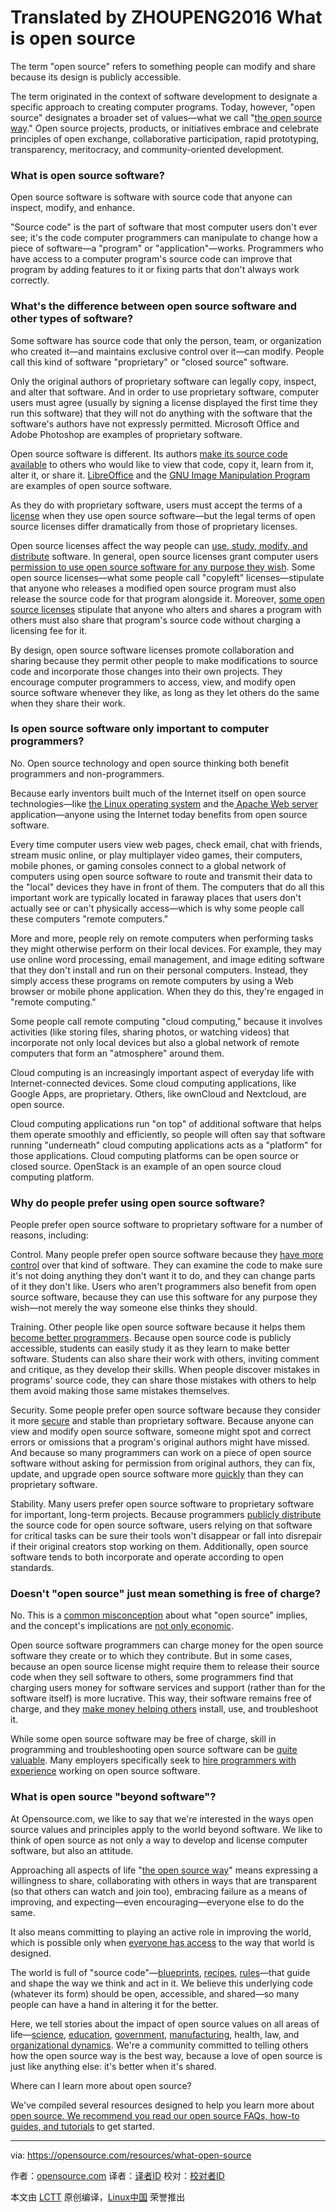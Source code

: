 Translated by ZHOUPENG2016
What is open source
===========================

The term "open source" refers to something people can modify and share because its design is publicly accessible.

The term originated in the context of software development to designate a specific approach to creating computer programs. Today, however, "open source" designates a broader set of values—what we call "[the open source way][1]." Open source projects, products, or initiatives embrace and celebrate principles of open exchange, collaborative participation, rapid prototyping, transparency, meritocracy, and community-oriented development.

### What is open source software?

Open source software is software with source code that anyone can inspect, modify, and enhance.

"Source code" is the part of software that most computer users don't ever see; it's the code computer programmers can manipulate to change how a piece of software—a "program" or "application"—works. Programmers who have access to a computer program's source code can improve that program by adding features to it or fixing parts that don't always work correctly.

### What's the difference between open source software and other types of software?

Some software has source code that only the person, team, or organization who created it—and maintains exclusive control over it—can modify. People call this kind of software "proprietary" or "closed source" software.

Only the original authors of proprietary software can legally copy, inspect, and alter that software. And in order to use proprietary software, computer users must agree (usually by signing a license displayed the first time they run this software) that they will not do anything with the software that the software's authors have not expressly permitted. Microsoft Office and Adobe Photoshop are examples of proprietary software.

Open source software is different. Its authors [make its source code available][2] to others who would like to view that code, copy it, learn from it, alter it, or share it. [LibreOffice][3] and the [GNU Image Manipulation Program][4] are examples of open source software.

As they do with proprietary software, users must accept the terms of a [license][5] when they use open source software—but the legal terms of open source licenses differ dramatically from those of proprietary licenses.

Open source licenses affect the way people can [use, study, modify, and distribute][6] software. In general, open source licenses grant computer users [permission to use open source software for any purpose they wish][7]. Some open source licenses—what some people call "copyleft" licenses—stipulate that anyone who releases a modified open source program must also release the source code for that program alongside it. Moreover, [some open source licenses][8] stipulate that anyone who alters and shares a program with others must also share that program's source code without charging a licensing fee for it.

By design, open source software licenses promote collaboration and sharing because they permit other people to make modifications to source code and incorporate those changes into their own projects. They encourage computer programmers to access, view, and modify open source software whenever they like, as long as they let others do the same when they share their work.

### Is open source software only important to computer programmers?

No. Open source technology and open source thinking both benefit programmers and non-programmers.

Because early inventors built much of the Internet itself on open source technologies—like [the Linux operating system][9] and the[ Apache Web server][10] application—anyone using the Internet today benefits from open source software.

Every time computer users view web pages, check email, chat with friends, stream music online, or play multiplayer video games, their computers, mobile phones, or gaming consoles connect to a global network of computers using open source software to route and transmit their data to the "local" devices they have in front of them. The computers that do all this important work are typically located in faraway places that users don't actually see or can't physically access—which is why some people call these computers "remote computers."

More and more, people rely on remote computers when performing tasks they might otherwise perform on their local devices. For example, they may use online word processing, email management, and image editing software that they don't install and run on their personal computers. Instead, they simply access these programs on remote computers by using a Web browser or mobile phone application. When they do this, they're engaged in "remote computing."

Some people call remote computing "cloud computing," because it involves activities (like storing files, sharing photos, or watching videos) that incorporate not only local devices but also a global network of remote computers that form an "atmosphere" around them.

Cloud computing is an increasingly important aspect of everyday life with Internet-connected devices. Some cloud computing applications, like Google Apps, are proprietary. Others, like ownCloud and Nextcloud, are open source.

Cloud computing applications run "on top" of additional software that helps them operate smoothly and efficiently, so people will often say that software running "underneath" cloud computing applications acts as a "platform" for those applications. Cloud computing platforms can be open source or closed source. OpenStack is an example of an open source cloud computing platform.

### Why do people prefer using open source software?

People prefer open source software to proprietary software for a number of reasons, including:

Control. Many people prefer open source software because they [have more control][11] over that kind of software. They can examine the code to make sure it's not doing anything they don't want it to do, and they can change parts of it they don't like. Users who aren't programmers also benefit from open source software, because they can use this software for any purpose they wish—not merely the way someone else thinks they should.

Training. Other people like open source software because it helps them [become better programmers][12]. Because open source code is publicly accessible, students can easily study it as they learn to make better software. Students can also share their work with others, inviting comment and critique, as they develop their skills. When people discover mistakes in programs' source code, they can share those mistakes with others to help them avoid making those same mistakes themselves.

Security. Some people prefer open source software because they consider it more [secure][13] and stable than proprietary software. Because anyone can view and modify open source software, someone might spot and correct errors or omissions that a program's original authors might have missed. And because so many programmers can work on a piece of open source software without asking for permission from original authors, they can fix, update, and upgrade open source software more [quickly][14] than they can proprietary software.

Stability. Many users prefer open source software to proprietary software for important, long-term projects. Because programmers [publicly distribute][15] the source code for open source software, users relying on that software for critical tasks can be sure their tools won't disappear or fall into disrepair if their original creators stop working on them. Additionally, open source software tends to both incorporate and operate according to open standards.

### Doesn't "open source" just mean something is free of charge?

No. This is a [common misconception][16] about what "open source" implies, and the concept's implications are [not only economic][17].

Open source software programmers can charge money for the open source software they create or to which they contribute. But in some cases, because an open source license might require them to release their source code when they sell software to others, some programmers find that charging users money for software services and support (rather than for the software itself) is more lucrative. This way, their software remains free of charge, and they [make money helping others][18] install, use, and troubleshoot it.

While some open source software may be free of charge, skill in programming and troubleshooting open source software can be [quite valuable][19]. Many employers specifically seek to [hire programmers with experience][20] working on open source software.

### What is open source "beyond software"?

At Opensource.com, we like to say that we're interested in the ways open source values and principles apply to the world beyond software. We like to think of open source as not only a way to develop and license computer software, but also an attitude.

Approaching all aspects of life "[the open source way][21]" means expressing a willingness to share, collaborating with others in ways that are transparent (so that others can watch and join too), embracing failure as a means of improving, and expecting—even encouraging—everyone else to do the same.

It also means committing to playing an active role in improving the world, which is possible only when [everyone has access][22] to the way that world is designed.

The world is full of "source code"—[blueprints][23], [recipes][24], [rules][25]—that guide and shape the way we think and act in it. We believe this underlying code (whatever its form) should be open, accessible, and shared—so many people can have a hand in altering it for the better.

Here, we tell stories about the impact of open source values on all areas of life—[science][26], [education][27], [government][28], [manufacturing][29], health, law, and [organizational dynamics][30]. We're a community committed to telling others how the open source way is the best way, because a love of open source is just like anything else: it's better when it's shared.

Where can I learn more about open source?

We've compiled several resources designed to help you learn more about [open source. We recommend you read our open source FAQs, how-to guides, and tutorials][31] to get started.

--------------------------------------------------------------------------------

via: https://opensource.com/resources/what-open-source

作者：[opensource.com][a]
译者：[译者ID](https://github.com/译者ID)
校对：[校对者ID](https://github.com/校对者ID)

本文由 [LCTT](https://github.com/LCTT/TranslateProject) 原创编译，[Linux中国](https://linux.cn/) 荣誉推出

[a]: opensource.com
[1]:https://opensource.com/open-source-way
[2]:https://opensource.com/business/13/5/open-source-your-code
[3]:https://www.libreoffice.org/
[4]:http://www.gimp.org/
[5]:https://opensource.com/law/13/1/which-open-source-software-license-should-i-use
[6]:https://opensource.com/law/10/10/license-compliance-not-problem-open-source-users
[7]:https://opensource.org/docs/osd
[8]:https://opensource.com/law/13/5/does-your-code-need-license
[9]:https://opensource.com/resources/what-is-linux
[10]:http://httpd.apache.org/
[11]:https://opensource.com/life/13/5/tumblr-open-publishing
[12]:https://opensource.com/life/13/6/learning-program-open-source-way
[13]:https://opensource.com/government/10/9/scap-computer-security-rest-us
[14]:https://opensource.com/government/13/2/bug-fix-day
[15]:https://opensource.com/life/12/9/should-we-develop-open-source-openly
[16]:https://opensource.com/education/12/7/clearing-open-source-misconceptions
[17]:https://opensource.com/open-organization/16/5/appreciating-full-power-open
[18]:https://opensource.com/business/14/7/making-your-product-free-and-open-source-crazy-talk
[19]:https://opensource.com/business/16/2/add-open-source-to-your-resume
[20]:https://opensource.com/business/16/5/2016-open-source-jobs-report
[21]:https://opensource.com/open-source-way
[22]:https://opensource.com/resources/what-open-access
[23]:https://opensource.com/life/11/6/architecture-open-source-applications-learn-those-you
[24]:https://opensource.com/life/12/6/open-source-like-sharing-recipe
[25]:https://opensource.com/life/12/4/day-my-mind-became-open-sourced
[26]:https://opensource.com/resources/open-science
[27]:https://opensource.com/resources/what-open-education
[28]:https://opensource.com/resources/open-government
[29]:https://opensource.com/resources/what-open-hardware
[30]:https://opensource.com/resources/what-open-organization
[31]:https://opensource.com/resources
